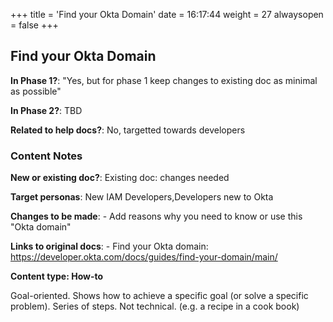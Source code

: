 +++
title = 'Find your Okta Domain'
date = 16:17:44
weight = 27
alwaysopen = false
+++

## Find your Okta Domain

**In Phase 1?**: "Yes, but for phase 1 keep changes to existing doc as minimal as possible"

**In Phase 2?**: TBD

**Related to help docs?**: No, targetted towards developers



### Content Notes

**New or existing doc?**: Existing doc: changes needed

**Target personas**: New IAM Developers,Developers new to Okta

**Changes to be made**: - Add reasons why you need to know or use this "Okta domain"

**Links to original docs**: - Find your Okta domain: https://developer.okta.com/docs/guides/find-your-domain/main/

**Content type: How-to**

Goal-oriented. Shows how to achieve a specific goal (or solve a specific problem). Series of steps. Not technical. (e.g. a recipe in a cook book)


